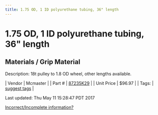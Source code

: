 ```yaml
---
title: 1.75 OD, 1 ID polyurethane tubing, 36" length
---
```


# 1.75 OD, 1 ID polyurethane tubing, 36" length
## Materials / Grip Material
Description: 	18t pulley to 1.8 OD wheel, other lengths available. 

| Vendor | Mcmaster | 
| Part # | [87235K29](https://www.mcmaster.com/#87235K29) | 
| Unit Price | $96.97 | 
| Tags: | [suggest tags](https://docs.google.com/forms/d/e/1FAIpQLSeWyY8v3RgOty-MyWmh9U0iivNYN_molChYyS-0U-o-kOAv_g/viewform) | 

Last updated: Thu May 11 15:28:47 PDT 2017

 [Incorrect/Incomplete information?](https://docs.google.com/forms/d/e/1FAIpQLSeWyY8v3RgOty-MyWmh9U0iivNYN_molChYyS-0U-o-kOAv_g/viewform)